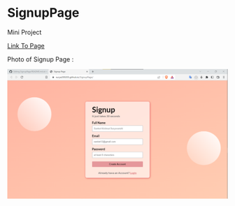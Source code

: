# SignupPage
<p>Mini Project</p>
<a href="https://surya200203.github.io/SignupPage/" target="_blank">Link To Page </a>
<p>Photo of Signup Page : </p>
<img src="signuppage.png" />


